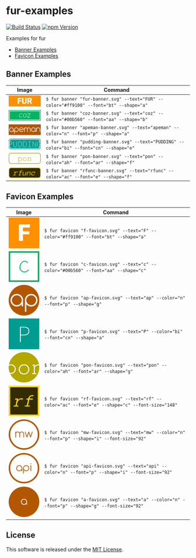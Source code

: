 fur-examples
==========

<!---
This file is generated by ape-tmpl. Do not update manually.
--->

<!-- Badge Start -->
<a name="badges"></a>

[![Build Status][bd_travis_shield_url]][bd_travis_url]
[![npm Version][bd_npm_shield_url]][bd_npm_url]

[bd_repo_url]: https://github.com/fur-labo/fur-examples
[bd_travis_url]: http://travis-ci.org/fur-labo/fur-examples
[bd_travis_shield_url]: http://img.shields.io/travis/fur-labo/fur-examples.svg?style=flat
[bd_travis_com_url]: http://travis-ci.com/fur-labo/fur-examples
[bd_travis_com_shield_url]: https://api.travis-ci.com/fur-labo/fur-examples.svg?token=
[bd_license_url]: https://github.com/fur-labo/fur-examples/blob/master/LICENSE
[bd_codeclimate_url]: http://codeclimate.com/github/fur-labo/fur-examples
[bd_codeclimate_shield_url]: http://img.shields.io/codeclimate/github/fur-labo/fur-examples.svg?style=flat
[bd_codeclimate_coverage_shield_url]: http://img.shields.io/codeclimate/coverage/github/fur-labo/fur-examples.svg?style=flat
[bd_gemnasium_url]: https://gemnasium.com/fur-labo/fur-examples
[bd_gemnasium_shield_url]: https://gemnasium.com/fur-labo/fur-examples.svg
[bd_npm_url]: http://www.npmjs.org/package/fur-examples
[bd_npm_shield_url]: http://img.shields.io/npm/v/fur-examples.svg?style=flat
[bd_standard_url]: http://standardjs.com/
[bd_standard_shield_url]: https://img.shields.io/badge/code%20style-standard-brightgreen.svg

<!-- Badge End -->


<!-- Description Start -->
<a name="description"></a>

Examples for fur

<!-- Description End -->




<!-- Sections Start -->
<a name="sections"></a>

<!-- Section from "doc/guides/01.Index.md.hbs" Start -->

<a name="section-doc-guides-01-index-md"></a>
+ [Banner Examples](#banner-examples)
+ [Favicon Examples](#favicon-examples)

<!-- Section from "doc/guides/01.Index.md.hbs" End -->

<!-- Section from "doc/guides/02.BannerExamples.md.hbs" Start -->

<a name="section-doc-guides-02-banner-examples-md"></a>
<a name="banner-example"></a>

Banner Examples
------------

| Image | Command |
| ------- | ------ |
| <img src="./example/01-fur/banner.png" width="128" /> | `$ fur banner "fur-banner.svg" --text="FUR" --color="#ff9100" --font="bt" --shape="a" ` |
| <img src="./example/02-coz/banner.png" width="128" /> | `$ fur banner "coz-banner.svg" --text="coz" --color="#00b560" --font="aa" --shape="b" ` |
| <img src="./example/03-apeman/banner.png" width="128" /> | `$ fur banner "apeman-banner.svg" --text="apeman" --color="n" --font="p" --shape="a" ` |
| <img src="./example/04-pudding/banner.png" width="128" /> | `$ fur banner "pudding-banner.svg" --text="PUDDING" --color="bi" --font="cn" --shape="e" ` |
| <img src="./example/05-pon/banner.png" width="128" /> | `$ fur banner "pon-banner.svg" --text="pon" --color="ah" --font="ar" --shape="f" ` |
| <img src="./example/06-rfunc/banner.png" width="128" /> | `$ fur banner "rfunc-banner.svg" --text="rfunc" --color="ac" --font="e" --shape="f" ` |


<!-- Section from "doc/guides/02.BannerExamples.md.hbs" End -->

<!-- Section from "doc/guides/03.FaviconExamples.md.hbs" Start -->

<a name="section-doc-guides-03-favicon-examples-md"></a>
<a name="favicon-example"></a>

Favicon Examples
------------

| Image | Command |
| ------- | ------ |
| <img src="./example/01-fur/favicon.png" width="128" /> | `$ fur favicon "f-favicon.svg" --text="F" --color="#ff9100" --font="bt" --shape="a" ` |
| <img src="./example/02-coz/favicon.png" width="128" /> | `$ fur favicon "c-favicon.svg" --text="c" --color="#00b560" --font="aa" --shape="c" ` |
| <img src="./example/03-apeman/favicon.png" width="128" /> | `$ fur favicon "ap-favicon.svg" --text="ap" --color="n" --font="p" --shape="g" ` |
| <img src="./example/04-pudding/favicon.png" width="128" /> | `$ fur favicon "p-favicon.svg" --text="P" --color="bi" --font="cn" --shape="a" ` |
| <img src="./example/05-pon/favicon.png" width="128" /> | `$ fur favicon "pon-favicon.svg" --text="pon" --color="ah" --font="ar" --shape="g" ` |
| <img src="./example/06-rfunc/favicon.png" width="128" /> | `$ fur favicon "rf-favicon.svg" --text="rf" --color="ac" --font="e" --shape="c" --font-size="148" ` |
| <img src="./example/07-apeman-middleware/favicon.png" width="128" /> | `$ fur favicon "mw-favicon.svg" --text="mw" --color="n" --font="p" --shape="i" --font-size="92" ` |
| <img src="./example/08-apeman-api/favicon.png" width="128" /> | `$ fur favicon "api-favicon.svg" --text="api" --color="n" --font="p" --shape="i" --font-size="92" ` |
| <img src="./example/09-a/favicon.png" width="128" /> | `$ fur favicon "a-favicon.svg" --text="a" --color="n" --font="p" --shape="g" --font-size="92" ` |



<!-- Section from "doc/guides/03.FaviconExamples.md.hbs" End -->


<!-- Sections Start -->


<!-- LICENSE Start -->
<a name="license"></a>

License
-------
This software is released under the [MIT License](https://github.com/fur-labo/fur-examples/blob/master/LICENSE).

<!-- LICENSE End -->


